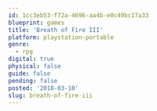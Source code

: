```yaml
---
id: 1cc3eb53-f72a-4696-aa4b-e0c49bc17a33
blueprint: games
title: 'Breath of Fire III'
platform: playstation-portable
genre:
  - rpg
digital: true
physical: false
guide: false
pending: false
posted: '2018-03-10'
slug: breath-of-fire-iii
---
```

